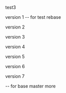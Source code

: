 test3

version 1 -- for test rebase 

version 2

version 3

version 4

version 5

version 6

version 7

-- for base master more 